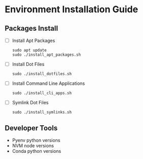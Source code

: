 # Environment Installation Guide

## Packages Install
- [ ] Install Apt Packages
  ```
  sudo apt update
  sudo ./install_apt_packages.sh
  ```
  
- [ ] Install Dot Files
  ```
  sudo ./install_dotfiles.sh
  ```

- [ ] Install Command Line Applications
  ```
  sudo ./install_cli_apps.sh
  ```

- [ ] Symlink Dot Files
  ```
  sudo ./install_symlinks.sh
  ```



## Developer Tools
- Pyenv python versions
- NVM node versions
- Conda python versions
